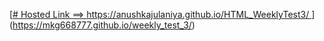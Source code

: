 [[# Hosted Link ==> https://anushkajulaniya.github.io/HTML_WeeklyTest3/
](https://mkg668777.github.io/weekly_test_3/)](https://mkg668777.github.io/weekly_test_3/)
